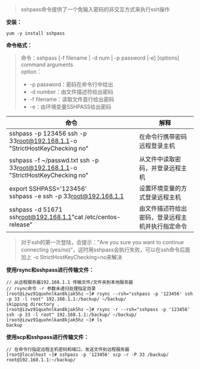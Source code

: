

> sshpass命令提供了一个免输入密码的非交互方式来执行ssh操作

**安装：**

```
yum -y install sshpass
```

**命令格式：**

> 命令：sshpass [-f filename | -d num | -p password |-e] [options] command arguments  
> option：
>
> - -p password：密码在命令行中给出
> - -d number：由文件描述符给出密码
> - -f filename：读取文件首行给出密码
> - -e：由环境变量SSHPASS给出密码

|命令|解释|
| ----------------------------------------------------------------| --------------------------------------------------|
|sshpass -p 123456 ssh -p 33[root@192.168.1.1](mailto:root@192.168.1.1)-o "StrictHostKeyChecking no"|在命令行携带密码远程登录主机|
|sshpass -f ~/passwd.txt ssh -p 33[root@192.168.1.1](mailto:root@192.168.1.1)-o "StrictHostKeyChecking no"|从文件中读取密码，并登录远程主机|
|export SSHPASS='123456'<br />sshpass -e ssh -p 33[root@192.168.1.1](mailto:root@192.168.1.1)|设置环境变量的方式登录远程主机|
|sshpass  -d 51671 ssh[root@192.168.1.1](mailto:root@192.168.1.1)"cat /etc/centos-release"|由文件描述符给出密码，登录远程主机并执行指定命令|

> 对于ssh的第一次登陆，会提示：“Are you sure you want to  continue connecting (yes/no)”，这时用sshpass会执行失败，可以在ssh命令后面加上 -o  StrictHostKeyChecking=no来解决

**使用rsync和sshpass进行传输文件：**

```
// 从远程服务器192.168.1.1 传输文件/文件夹到本地服务器 
// rsync命令 -r 参数未递归处理指定目录
[root@izwz91quxhnlkan8kjak5hz ~]# rsync --rsh="sshpass -p '123456' ssh -p 33 -l root" 192.168.1.1:/backup/ ~/backup/
skipping directory .
[root@izwz91quxhnlkan8kjak5hz ~]# rsync -r --rsh="sshpass -p '123456' ssh -p 33 -l root" 192.168.1.1:/backup/ ~/backup/
[root@izwz91quxhnlkan8kjak5hz ~]# ls
backup
```

**使用scp和sshpass进行传输文件：**

```
// 在命令行指定远程主机密码和端口，发送文件到远程服务器
[root@localhost ~]# sshpass -p '123456' scp -r -P 33 /backup/ root@192.168.1.1:~/backup/
```

‍

